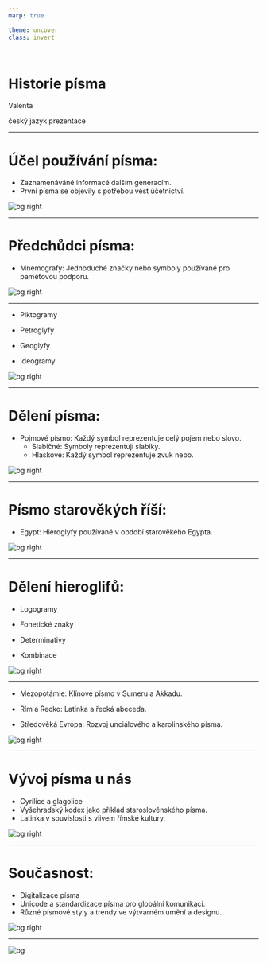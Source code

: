 ```yaml
---
marp: true

theme: uncover
class: invert

---
```


# Historie písma

Valenta

český jazyk prezentace

---

# Účel používání písma:
- Zaznamenáváné informacé dalším generacím.
- První písma se objevily s potřebou vést účetnictví.

![bg right](stop.jpeg)

---

# Předchůdci písma:
- Mnemografy: Jednoduché značky nebo symboly používané pro paměťovou podporu.

![bg right](skanalniKresby.jpeg)

---

   - Piktogramy

   - Petroglyfy

   - Geoglyfy

   - Ideogramy

   ![bg right](petroglif.jpeg)

[//]: # (Piktogramy: Obrazové znázornění objektů, které slouží ke komunikaci. Petroglyfy: Vyryté symboly nebo obrazy na kamenných površích Geoglyfy: Zeměpisné tvary nebo symboly vytvořené na krajině. Ideogramy: Symboly reprezentující myšlenky nebo koncepty.)

---

# Dělení písma:
- Pojmové písmo: Každý symbol reprezentuje celý pojem nebo slovo.
   - Slabičné: Symboly reprezentují slabiky.
   - Hláskové: Každý symbol reprezentuje zvuk nebo.

![bg right](deleni.png)

---

# Písmo starověkých říší:
- Egypt: Hieroglyfy používané v období starověkého Egypta.

![bg right](hieroglyfy.webp)

---

# Dělení hieroglifů:

- Logogramy

- Fonetické znaky

- Determinativy

- Kombinace

![bg right](logogram.jpeg)

---

- Mezopotámie: Klínové písmo v Sumeru a Akkadu.

- Řím a Řecko: Latinka a řecká abeceda.

- Středověká Evropa: Rozvoj unciálového a karolinského písma.

![bg right](gotica.png)

---

# Vývoj písma u nás
- Cyrilice a glagolice
- Vyšehradský kodex jako příklad staroslověnského písma.
- Latinka v souvislosti s vlivem římské kultury.

![bg right](knihtisk.jpg)

---

# Současnost:
- Digitalizace písma
- Unicode a standardizace písma pro globální komunikaci.
- Různé písmové styly a trendy ve výtvarném umění a designu.

![bg right](osaka.png)

---

![bg](evangelionEndOfPresentation.webp)